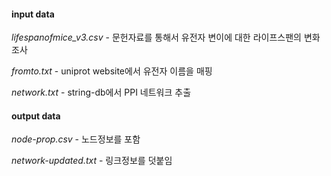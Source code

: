 #### input data 

*lifespanofmice_v3.csv* - 문헌자료를 통해서 유전자 변이에 대한 라이프스팬의 변화 조사 

*fromto.txt* - uniprot website에서 유전자 이름을 매핑

*network.txt* - string-db에서 PPI 네트워크 추출 

#### output data 

*node-prop.csv* - 노드정보를 포함 

*network-updated.txt* - 링크정보를 덧붙임 

